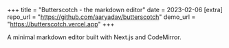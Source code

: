 +++
title = "Butterscotch - the markdown editor"
date = 2023-02-06
[extra]
repo_url = "https://github.com/aaryadav/butterscotch"
demo_url = "https://butterscotch.vercel.app"
+++

A minimal markdown editor built with Next.js and CodeMirror.

